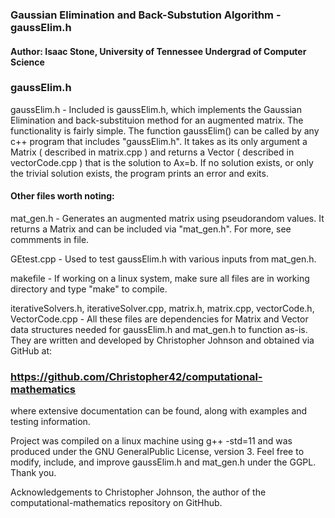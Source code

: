 ### Gaussian Elimination and Back-Substution Algorithm - gaussElim.h

#### Author: Isaac Stone, University of Tennessee Undergrad of Computer Science

### gaussElim.h
gaussElim.h - Included is gaussElim.h, which implements the Gaussian Elimination and back-substituion method for an augmented matrix. The functionality is fairly simple. The function gaussElim() can be called by any c++ program that includes "gaussElim.h". It takes as its only argument a Matrix ( described in matrix.cpp ) and returns a Vector ( described in vectorCode.cpp ) that is the solution to Ax=b. If no solution exists, or only the trivial solution exists, the program prints an error and exits. 

#### Other files worth noting:

mat_gen.h - Generates an augmented matrix using pseudorandom values. It returns a Matrix and can be included via "mat_gen.h". For more, see commments in file.

GEtest.cpp - Used to test gaussElim.h with various inputs from mat_gen.h.

makefile - If working on a linux system, make sure all files are in working directory and type "make" to compile.
 
iterativeSolvers.h, iterativeSolver.cpp, matrix.h, matrix.cpp, vectorCode.h, VectorCode.cpp -
All these files are dependencies for Matrix and Vector data structures needed for gaussElim.h and mat_gen.h to function as-is. They are written and developed by Christopher Johnson and obtained via GitHub at:

### https://github.com/Christopher42/computational-mathematics

where extensive documentation can be found, along with examples and testing information.

Project was compiled on a linux machine using g++ -std=11 and was produced under the GNU GeneralPublic License, version 3. Feel free to modify, include, and improve gaussElim.h and mat_gen.h under the GGPL. Thank you. 


Acknowledgements to Christopher Johnson, the author of the computational-mathematics repository on GitHhub.
